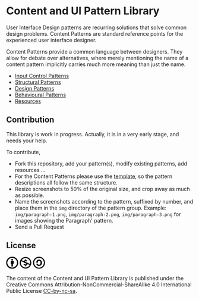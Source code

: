 # Content and UI Pattern Library

User Interface Design patterns are recurring solutions that solve common design problems. 
Content Patterns are standard reference points for the experienced user interface designer.

Content Patterns provide a common language between designers. 
They allow for debate over alternatives, where merely mentioning the name of a 
content pattern implicitly carries much more meaning than just the name.

- [Input Control Patterns](input-control/input-control.md)
- [Structural Patterns](structural/structural.md)
- [Design Patterns](design/design.md)
- [Behavioural Patterns](behavioural/behavioural.md)
- [Resources](resources.md)

## Contribution

This library is work in progress.
Actually, it is in a very early stage, and needs your help.

To contribute, 

  - Fork this repository, add your pattern(s), modify existing patterns, add resources ...
  - For the Content Patterns please use the [template](template.md), so the pattern descriptions all follow the same structure.
  - Resize screenshots to 50% of the original size, and crop away as much as possible.
  - Name the screenshots according to the pattern, suffixed by number, and place them in the `img` directory of the pattern group.
    Example: `img/paragraph-1.png`, `img/paragraph-2.png`, `img/paragraph-3.png` for images showing the Paragraph' pattern. 
  - Send a Pull Request
  
## License

![by](img/pict-by.png)
![nc](img/pict-nc.png)
![sa](img/pict-sa.png)

The content of the Content and UI Pattern Library is published under the
Creative Commons Attribution-NonCommercial-ShareAlike 4.0 International Public License [CC-by-nc-sa](http://creativecommons.org/licenses/by-nc-sa/4.0/legalcode).
